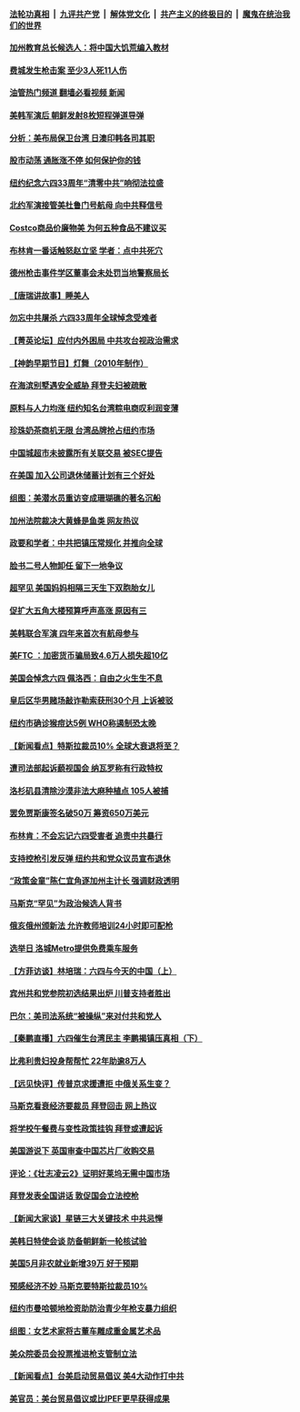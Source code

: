 ####  [法轮功真相](../../../../basic/blob/master/README.md?t=06060102) &nbsp;|&nbsp; [九评共产党](../../../../9ping.md/blob/master/README.md?t=06060102) &nbsp;|&nbsp; [解体党文化](../../../../jtdwh.md/blob/master/README.md?t=06060102)  &nbsp;|&nbsp; [共产主义的终极目的](../../../../gczydzjmd.md/blob/master/README.md?t=06060102) &nbsp;|&nbsp; [魔鬼在统治我们的世界](../../../../mgztzwmdsj.md/blob/master/README.md?t=06060102) 

#### [加州教育总长候选人：将中国大饥荒编入教材](../pages/nsc412/n13752863.md?t=06060102) 

#### [费城发生枪击案 至少3人死11人伤](../pages/nsc412/n13752836.md?t=06060102) 

#### [油管热门频道 翻墙必看视频 新闻](http://45.76.130.85:81/youtube.html?06060102)

#### [美韩军演后 朝鲜发射8枚短程弹道导弹](../pages/nsc412/n13752806.md?t=06060102) 

#### [分析：美布局保卫台湾 日澳印韩各司其职](../pages/nsc412/n13751378.md?t=06060102) 

#### [股市动荡 通胀涨不停 如何保护你的钱](../pages/nsc412/n13751379.md?t=06060102) 

#### [纽约纪念六四33周年“清零中共”响彻法拉盛](../pages/nsc412/n13752748.md?t=06060102) 

#### [北约军演接管美杜鲁门号航母 向中共释信号](../pages/nsc412/n13751927.md?t=06060102) 

#### [Costco商品价廉物美 为何五种食品不建议买](../pages/nsc412/n13752382.md?t=06060102) 

#### [布林肯一番话触怒赵立坚 学者：点中共死穴](../pages/nsc412/n13751882.md?t=06060102) 

#### [德州枪击事件学区董事会未处罚当地警察局长](../pages/nsc412/n13752488.md?t=06060102) 

#### [【唐瑞讲故事】睡美人](../pages/nsc412/n13752508.md?t=06060102) 

#### [勿忘中共屠杀 六四33周年全球悼念受难者](../pages/nsc412/n13752461.md?t=06060102) 

#### [【菁英论坛】应付内外困局 中共攻台视政治需求](../pages/nsc412/n13752381.md?t=06060102) 

#### [【神韵早期节目】灯舞（2010年制作）](../pages/nsc412/n13752431.md?t=06060102) 

#### [在海滨别墅遇安全威胁 拜登夫妇被疏散](../pages/nsc412/n13752486.md?t=06060102) 

#### [原料与人力均涨 纽约知名台湾粽电商叹利润变薄](../pages/nsc412/n13752087.md?t=06060102) 

#### [珍珠奶茶商机无限 台湾品牌抢占纽约市场](../pages/nsc412/n13752099.md?t=06060102) 

#### [中国城超市未披露所有关联交易 被SEC提告](../pages/nsc412/n13752090.md?t=06060102) 

#### [在美国 加入公司退休储蓄计划有三个好处](../pages/nsc412/n13752410.md?t=06060102) 

#### [组图：美潜水员重访变成珊瑚礁的著名沉船](../pages/nsc412/n13752184.md?t=06060102) 

#### [加州法院裁决大黄蜂是鱼类 网友热议](../pages/nsc412/n13752301.md?t=06060102) 

#### [政要和学者：中共把镇压常规化 并推向全球](../pages/nsc412/n13752426.md?t=06060102) 

#### [脸书二号人物卸任 留下一地争议](../pages/nsc412/n13751931.md?t=06060102) 

#### [超罕见 美国妈妈相隔三天生下双胞胎女儿](../pages/nsc412/n13752364.md?t=06060102) 

#### [促扩大五角大楼预算呼声高涨 原因有三](../pages/nsc412/n13752299.md?t=06060102) 

#### [美韩联合军演 四年来首次有航母参与](../pages/nsc412/n13752328.md?t=06060102) 

#### [美FTC ：加密货币骗局致4.6万人损失超10亿](../pages/nsc412/n13751956.md?t=06060102) 

#### [美国会悼念六四 佩洛西：自由之火生生不息](../pages/nsc412/n13752143.md?t=06060102) 

#### [皇后区华男赌场敲诈勒索获刑30个月 上诉被驳](../pages/nsc412/n13752084.md?t=06060102) 

#### [纽约市确诊猴痘达5例 WHO称遏制恐太晚](../pages/nsc412/n13752109.md?t=06060102) 

#### [【新闻看点】特斯拉裁员10% 全球大衰退将至？](../pages/nsc412/n13751943.md?t=06060102) 

#### [遭司法部起诉藐视国会 纳瓦罗称有行政特权](../pages/nsc412/n13752051.md?t=06060102) 

#### [洛杉矶县清除沙漠非法大麻种植点 105人被捕](../pages/nsc412/n13752115.md?t=06060102) 

#### [罢免贾斯康签名破50万 筹资650万美元](../pages/nsc412/n13752079.md?t=06060102) 

#### [布林肯：不会忘记六四受害者 追责中共暴行](../pages/nsc412/n13752030.md?t=06060102) 

#### [支持控枪引发反弹 纽约共和党众议员宣布退休](../pages/nsc412/n13751997.md?t=06060102) 

#### [“政策金童”陈仁宜角逐加州主计长 强调财政透明](../pages/nsc412/n13752047.md?t=06060102) 

#### [马斯克“罕见”为政治候选人背书](../pages/nsc412/n13752025.md?t=06060102) 

#### [俄亥俄州颁新法 允许教师培训24小时即可配枪](../pages/nsc412/n13751992.md?t=06060102) 

#### [选举日 洛城Metro提供免费乘车服务](../pages/nsc412/n13751996.md?t=06060102) 

#### [【方菲访谈】林培瑞：六四与今天的中国（上）](../pages/nsc412/n13751795.md?t=06060102) 

#### [宾州共和党参院初选结果出炉 川普支持者胜出](../pages/nsc412/n13751955.md?t=06060102) 

#### [巴尔：美司法系统“被操纵”来对付共和党人](../pages/nsc412/n13751936.md?t=06060102) 

#### [【秦鹏直播】六四催生台湾民主 李鹏揭镇压真相（下）](../pages/nsc412/n13751958.md?t=06060102) 

#### [比弗利贵妇投身帮帮忙 22年助逾8万人](../pages/nsc412/n13751981.md?t=06060102) 

#### [【远见快评】传普京求援遭拒 中俄关系生变？](../pages/nsc412/n13751967.md?t=06060102) 

#### [马斯克看衰经济要裁员 拜登回击 网上热议](../pages/nsc412/n13751961.md?t=06060102) 

#### [将学校午餐费与变性政策挂钩 拜登或遭起诉](../pages/nsc412/n13751876.md?t=06060102) 

#### [美国游说下 英国审查中国芯片厂收购交易](../pages/nsc412/n13751935.md?t=06060102) 

#### [评论：《壮志凌云2》证明好莱坞无需中国市场](../pages/nsc412/n13751832.md?t=06060102) 

#### [拜登发表全国讲话 敦促国会立法控枪](../pages/nsc412/n13751765.md?t=06060102) 

#### [【新闻大家谈】星链三大关键技术 中共忌惮](../pages/nsc412/n13751708.md?t=06060102) 

#### [美韩日特使会谈 防备朝鲜新一轮核试验](../pages/nsc412/n13751641.md?t=06060102) 

#### [美国5月非农就业新增39万 好于预期](../pages/nsc412/n13751734.md?t=06060102) 

#### [预感经济不妙 马斯克要特斯拉裁员10%](../pages/nsc412/n13751653.md?t=06060102) 

#### [纽约市曼哈顿地检资助防治青少年枪支暴力组织](../pages/nsc412/n13751656.md?t=06060102) 

#### [组图：女艺术家将古董车雕成重金属艺术品](../pages/nsc412/n13751476.md?t=06060102) 

#### [美众院委员会投票推进枪支管制立法](../pages/nsc412/n13751557.md?t=06060102) 

#### [【新闻看点】台美启动贸易倡议 美4大动作打中共](../pages/nsc412/n13751273.md?t=06060102) 

#### [美官员：美台贸易倡议或比IPEF更早获得成果](../pages/nsc412/n13751454.md?t=06060102) 

<img src='http://gfw-breaker.win/goodnews/indexes/nsc412.md' width='0px' height='0px'/>
